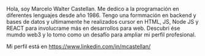 Hola, soy Marcelo Walter Castellan.
Me dedico a la programación en diferentes lenguajes desde año 1986.
Tengo una formmación en backend y bases de datos y ultimamente he realizados cursor en HTML, JS, Node JS
y REACT para involucrame más en desarrollos para web.
Descubri ése mumdo web3 y lo tomo como un desafío para ampliar mi perfil profesional.

Mi perfil está en https://www.linkedin.com/in/mcastellan/

